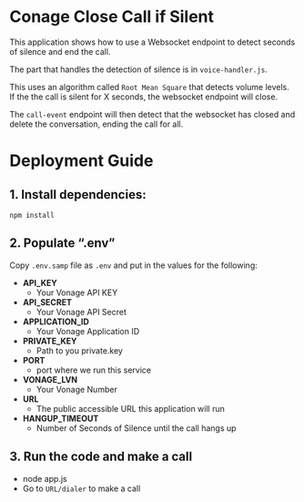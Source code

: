 # **Conage Close Call if Silent**

This application shows how to use a Websocket endpoint to detect seconds of silence and end the call.

The part that handles the detection of silence is in `voice-handler.js`.

This uses an algorithm called `Root Mean Square` that detects volume levels. If the the call is silent for X seconds, the websocket endpoint will close.

The `call-event` endpoint will then detect that the websocket has closed and delete the conversation, ending the call for all.

# **Deployment Guide**

## **1. Install dependencies:**

    npm install

## **2. Populate “.env”**
Copy `.env.samp` file as `.env` and put in the values for the following:
 
 

 - **API_KEY**
	- Your Vonage API KEY
- **API_SECRET**
	- Your Vonage API Secret
- **APPLICATION_ID**
	- Your Vonage Application ID
- **PRIVATE_KEY**
	- Path to you private.key
- **PORT**
	- port where we run this service
- **VONAGE_LVN**
	- Your Vonage Number
- **URL**
	- The public accessible URL this application will run
- **HANGUP_TIMEOUT**
  - Number of Seconds of Silence until the call hangs up

## 3. Run the code and make a call

- node app.js
- Go to `URL/dialer` to make a call

